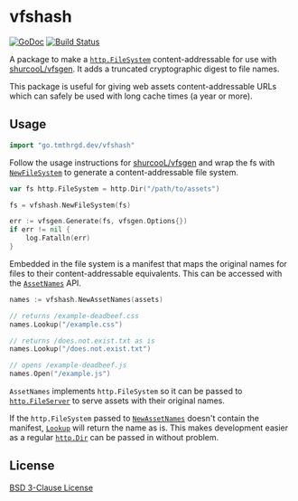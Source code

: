 # vfshash

[![GoDoc](https://godoc.org/go.tmthrgd.dev/vfshash?status.svg)](https://godoc.org/go.tmthrgd.dev/vfshash)
[![Build Status](https://travis-ci.com/tmthrgd/vfshash.svg?branch=master)](https://travis-ci.com/tmthrgd/vfshash)

A package to make a [`http.FileSystem`](https://godoc.org/net/http#FileSystem) content-addressable for use with [shurcooL/vfsgen](https://github.com/shurcooL/vfsgen). It adds a truncated cryptographic digest to file names.

This package is useful for giving web assets content-addressable URLs which can safely be used with long cache times (a year or more).

## Usage

```go
import "go.tmthrgd.dev/vfshash"
```

Follow the usage instructions for [shurcooL/vfsgen](https://github.com/shurcooL/vfsgen#usage) and wrap the fs with [`NewFileSystem`](https://godoc.org/go.tmthrgd.dev/vfshash#NewFileSystem) to generate a content-addressable file system.

```go
var fs http.FileSystem = http.Dir("/path/to/assets")

fs = vfshash.NewFileSystem(fs)

err := vfsgen.Generate(fs, vfsgen.Options{})
if err != nil {
	log.Fatalln(err)
}
```

Embedded in the file system is a manifest that maps the original names for files to their content-addressable equivalents. This can be accessed with the [`AssetNames`](https://godoc.org/go.tmthrgd.dev/vfshash#AssetNames) API.

```go
names := vfshash.NewAssetNames(assets)

// returns /example-deadbeef.css
names.Lookup("/example.css")

// returns /does.not.exist.txt as is
names.Lookup("/does.not.exist.txt")

// opens /example-deadbeef.js
names.Open("/example.js")
```

`AssetNames` implements `http.FileSystem` so it can be passed to [`http.FileServer`](https://godoc.org/net/http#FileServer) to serve assets with their original names.

If the `http.FileSystem` passed to [`NewAssetNames`](https://godoc.org/go.tmthrgd.dev/vfshash#NewAssetNames) doesn't contain the manifest, [`Lookup`](https://godoc.org/go.tmthrgd.dev/vfshash#AssetNames.Lookup) will return the name as is. This makes development easier as a regular [`http.Dir`](https://godoc.org/net/http#Dir) can be passed in without problem.

## License

[BSD 3-Clause License](LICENSE)